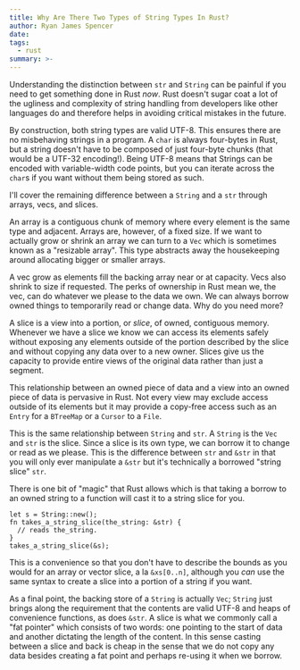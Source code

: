 ```yaml
---
title: Why Are There Two Types of String Types In Rust?
author: Ryan James Spencer
date:
tags:
  - rust
summary: >-
---
```


Understanding the distinction between `str` and `String` can be painful if you
need to get something done in Rust _now_. Rust doesn't sugar coat a lot of the
ugliness and complexity of string handling from developers like other languages
do and therefore helps in avoiding critical mistakes in the future.

By construction, both string types are valid UTF-8. This ensures there are no
misbehaving strings in a program. A `char` is always four-bytes in Rust, but a
string doesn't have to be composed of just four-byte chunks (that would be a
UTF-32 encoding!). Being UTF-8 means that Strings can be encoded with
variable-width code points, but you can iterate across the `char`s if you want
without them being stored as such.

I'll cover the remaining difference between a `String` and a `str` through
arrays, vecs, and slices.

An array is a contiguous chunk of memory where every element is the same type
and adjacent. Arrays are, however, of a fixed size. If we want to actually grow
or shrink an array we can turn to a `Vec` which is sometimes known as a
"resizable array". This type abstracts away the housekeeping around allocating
bigger or smaller arrays.

A vec grow as elements fill the backing array near or at capacity. Vecs also
shrink to size if requested. The perks of ownership in Rust mean we, the vec,
can do whatever we please to the data we own. We can always borrow owned things
to temporarily read or change data. Why do you need more?

A slice is a view into a portion, or _slice_, of owned, contiguous memory.
Whenever we have a slice we know we can access its elements safely without
exposing any elements outside of the portion described by the slice and without
copying any data over to a new owner. Slices give us the capacity to provide
entire views of the original data rather than just a segment.


This relationship between an owned piece of data and a view into an owned piece
of data is pervasive in Rust. Not every view may exclude access outside of its
elements but it may provide a copy-free access such as an `Entry` for a
`BTreeMap` or a `Cursor` to a `File`.

This is the same relationship between `String` and `str`. A `String` is the
`Vec` and `str` is the slice. Since a slice is its own type, we can borrow it to
change or read as we please. This is the difference between `str` and `&str` in
that you will only ever manipulate a `&str` but it's technically a borrowed
"string slice" `str`.

There is one bit of "magic" that Rust allows which is that taking a borrow to an
owned string to a function will cast it to a string slice for you.

```
let s = String::new();
fn takes_a_string_slice(the_string: &str) {
  // reads the_string.
}
takes_a_string_slice(&s);
```

This is a convenience so that you don't have to describe the bounds as you would
for an array or vector slice, a la `&xs[0..n]`, although you _can_ use the same
syntax to create a slice into a portion of a string if you want.

As a final point, the backing store of a `String` is actually `Vec`; `String`
just brings along the requirement that the contents are valid UTF-8 and heaps of
convenience functions, as does `&str`. A slice is what we commonly call a "fat
pointer" which consists of two words: one pointing to the start of data and
another dictating the length of the content. In this sense casting between a
slice and back is cheap in the sense that we do not copy any data besides
creating a fat point and perhaps re-using it when we borrow.

